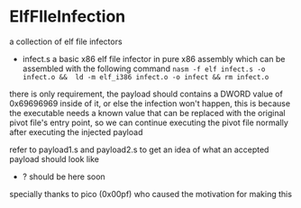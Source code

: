 # ElfFIleInfection
a collection of elf file infectors 

* infect.s
a basic x86 elf file infector in pure x86 assembly which can be assembled with the following command
`nasm -f elf infect.s -o infect.o &&  ld -m elf_i386 infect.o -o infect && rm infect.o`

there is only requirement, the payload should contains a DWORD value of 0x69696969 inside of it, or else the infection won't happen, this is because the executable needs a known value that can be replaced with the original pivot file's entry point, so we can continue executing the pivot file normally after executing the injected payload

refer to payload1.s and payload2.s to get an idea of what an accepted payload should look like
* ?
should be here soon

specially thanks to pico (0x00pf) who caused the motivation for making this
